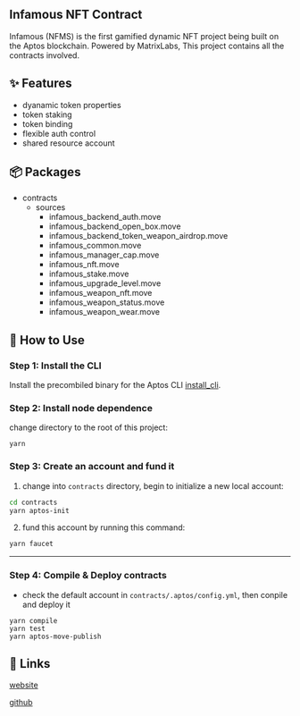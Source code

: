 ## Infamous NFT Contract

Infamous (NFMS) is the first gamified dynamic NFT project being built on the Aptos blockchain. Powered by MatrixLabs, This project contains all the contracts involved.

## ✨ Features

- dyanamic token properties
- token staking
- token binding
- flexible auth control
- shared resource account

## 📦 Packages

- contracts
  - sources
    - infamous_backend_auth.move
    - infamous_backend_open_box.move
    - infamous_backend_token_weapon_airdrop.move
    - infamous_common.move
    - infamous_manager_cap.move
    - infamous_nft.move
    - infamous_stake.move
    - infamous_upgrade_level.move
    - infamous_weapon_nft.move
    - infamous_weapon_status.move
    - infamous_weapon_wear.move

## 🔨 How to Use

### Step 1: Install the CLI

Install the precombiled binary for the Aptos CLI [install_cli](https://aptos.dev/cli-tools/aptos-cli-tool/install-aptos-cli).

### Step 2: Install node dependence

change directory to the root of this project:

```
yarn
```

### Step 3: Create an account and fund it

1. change into `contracts` directory, begin to initialize a new local account:

```bash
cd contracts
yarn aptos-init
```

2. fund this account by running this command:

```bash
yarn faucet
```

---

### Step 4: Compile & Deploy contracts

- check the default account in `contracts/.aptos/config.yml`, then conpile and deploy it

```
yarn compile
yarn test
yarn aptos-move-publish
```

## 🔗 Links

[website](https://infamous-game-beta.whitematrix.workers.dev)

[github](https://github.com/MatrixLabsTech/infamous-nft-contract)
